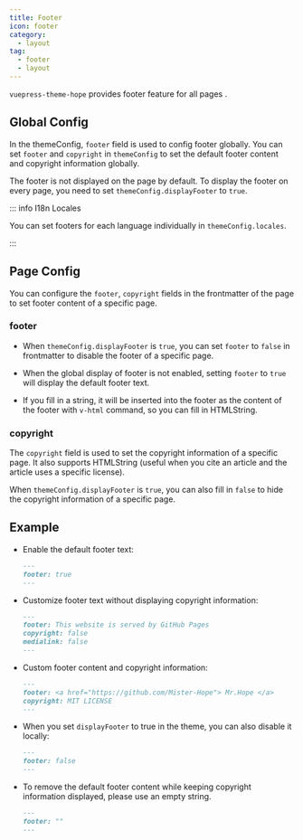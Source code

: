 ```yaml
---
title: Footer
icon: footer
category:
  - layout
tag:
  - footer
  - layout
---
```


`vuepress-theme-hope` provides footer feature for all pages <Badge text="Support page config" />.

<!-- more -->

## Global Config

In the themeConfig, `footer` field is used to config footer globally. You can set `footer` and `copyright` in `themeConfig` to set the default footer content and copyright information globally.

The footer is not displayed on the page by default. To display the footer on every page, you need to set `themeConfig.displayFooter` to `true`.

::: info I18n Locales

You can set footers for each language individually in `themeConfig.locales`.

:::

## Page Config

You can configure the `footer`, `copyright` fields in the frontmatter of the page to set footer content of a specific page.

### footer

- When `themeConfig.displayFooter` is `true`, you can set `footer` to `false` in frontmatter to disable the footer of a specific page.

- When the global display of footer is not enabled, setting `footer` to `true` will display the default footer text.

- If you fill in a string, it will be inserted into the footer as the content of the footer with `v-html` command, so you can fill in HTMLString.

### copyright

The `copyright` field is used to set the copyright information of a specific page. It also supports HTMLString (useful when you cite an article and the article uses a specific license).

When `themeConfig.displayFooter` is `true`, you can also fill in `false` to hide the copyright information of a specific page.

## Example

- Enable the default footer text:

  ```md
  ---
  footer: true
  ---
  ```

- Customize footer text without displaying copyright information:

  ```md
  ---
  footer: This website is served by GitHub Pages
  copyright: false
  medialink: false
  ---
  ```

- Custom footer content and copyright information:

  ```md
  ---
  footer: <a href="https://github.com/Mister-Hope"> Mr.Hope </a>
  copyright: MIT LICENSE
  ---
  ```

- When you set `displayFooter` to true in the theme, you can also disable it locally:

  ```md
  ---
  footer: false
  ---
  ```

- To remove the default footer content while keeping copyright information displayed, please use an empty string.

  ```md
  ---
  footer: ""
  ---
  ```
